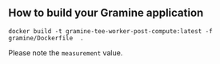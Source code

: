 ## How to build your Gramine application

```shell
docker build -t gramine-tee-worker-post-compute:latest -f gramine/Dockerfile  .
```
Please note the `measurement` value.
